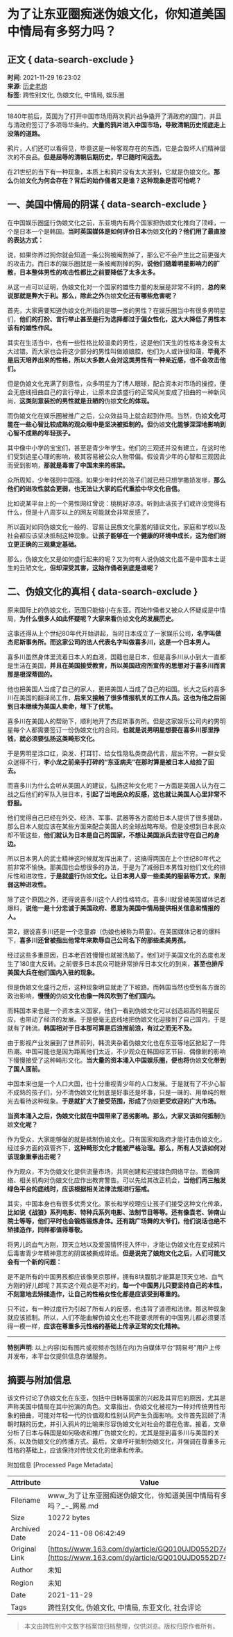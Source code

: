 # 为了让东亚圈痴迷伪娘文化，你知道美国中情局有多努力吗？

## 正文 { data-search-exclude }


**时间**: 2021-11-29 16:23:02  
**来源**: [历史老炮](https://www.163.com/dy/media/T1626329404860.html)  
**标签**: 跨性别文化, 伪娘文化, 中情局, 娱乐圈  

---

1840年前后，英国为了打开中国市场用两次鸦片战争撬开了清政府的国门，并且与清政府签订了多项辱华条约。**大量的鸦片进入中国市场，导致清朝历史彻底走上没落的道路。**

鸦片，人们还可以看得见，毕竟这是一种客观存在的东西，它是会毁坏人们精神层次的不良品。**但是屈辱的清朝后期历史，早已随时间远去。**

在21世纪的当下有一种现象，本质上和鸦片没有太大差别，它就是伪娘文化。**那么**伪娘**文化为何会存在？背后的始作俑者又是谁？这种现象是否可怕呢？**

## 一、美国中情局的阴谋 { data-search-exclude }

在中国娱乐圈盛行伪娘文化之前，东亚境内有两个国家把伪娘文化推向了顶峰，一个是日本一个是韩国。**当时英国媒体是如何评价日本**伪娘**文化的？他们用了最直接的表达方式：**

说，如果你养过狗你就会知道一条公狗被阉割掉了，那么它不会产生比之前更强大的攻击力。而日本的娱乐圈就是一条被阉割掉的狗，**说他们随着明星影响力的扩散，日本整体男性的攻击性都比之前要降低了太多太多。**

从这一点可以证明，伪娘文化对一个国家的雄性力量的发展是非常不利的，**总的来说那就是弊大于利。那么，除此之外**伪娘**文化还有哪些危害呢？**

首先，大家需要知道伪娘文化所指的是哪一类的男性？在娱乐圈当中有很多男明星们，**他们的打扮、言行举止甚至是行为选择都过于偏女性化，这大大降低了男性本该有的雄性作风。**

其实在生活当中，也有一些性格比较温柔的男性，这是他们天生的性格本身没有太大过错。而大家也会将这少部分的男性叫做娘娘腔，他们为人或许很和蔼，**毕竟不是后天培养出来的性格，所以大多数人会对这类男性有一种亲近感，也不会攻击他们。**

但是伪娘文化充满了刻意性，众多明星为了博人眼球，配合资本对市场的操控，便会无底线扭曲自己的言行举止，让原本应该盛行的正常风尚变成了扭曲的一种新风尚，**这类刻意装扮的男性就是丑陋的**伪娘**文化的体现。**

而伪娘文化在娱乐圈被推广之后，公众效益马上就会起到作用。当然，伪娘**文化可能在一些心智比较成熟的观众眼中是坚决被抵制的。但**伪娘**文化能够深深地影响到心智不成熟的年轻孩子。**

其中像中小学的宝宝们，甚至是青少年学生。他们的三观还并没有建立，在这时他们受到追星心理的影响，极其容易被公众人物带偏。假设青少年的心智和三观因此而受到影响，**那就是毒害了中国未来的栋梁。**

众所周知，少年强则中国强。如果少年时代的孩子们就已经只想学撒娇发嗲，**那么他们的进攻性就会更弱，也无法让大家的后代重拾中华文化自信。**

比如说某平台上的一个男性网红曾说：桃桃好凉凉。听到此话孩子们或许没觉得有什么，但是十八周岁以上的网友可能就会非常反感了。

所以面对如同伪娘文化一般的、容易让民族文化蒙羞的错误文化，家庭和学校以及社会都应该坚决抵制这种现象。**让孩子能够在一个健康的环境中成长，这为他们树立更正确的三观奠定基础。**

那么，伪娘文化又是如何盛行起来的呢？又为何有人说伪娘文化虽不是中国本土诞生的丑陋文化，**但却深受其害，这始作俑者到底是谁呢？**

## 二、伪娘文化的真相 { data-search-exclude }

原来国际上的伪娘文化，范围只能缩小在东亚。而始作俑者又被众人怀疑成是中情局，**为什么很多人如此怀疑呢？大家来看**伪娘**文化的发展历史。**

这事还得从上个世纪80年代开始讲起，当时日本成立了一家娱乐公司，**名字叫做杰尼斯事务所。而这家公司的法人代表名字叫做喜多川，这是一个日本男人。**

喜多川虽然身体里流着日本人的血液，国籍也是日本，但是喜多川从小到大一直都是生活在美国，**并且在美国接受教育，所以美国政府所宣传的思想对于喜多川而言那是根深蒂固的。**

他也把美国人当成了自己的家人，更把美国人当成了自己的祖国。长大之后的喜多川在美国的翻译局工作，**后来又接触了很多情报机关的工作人员。这也为他之后回到日本继续为美国人卖命，埋下了伏笔。**

喜多川在美国人的帮助下，顺利地开了杰尼斯事务所。但是这家娱乐公司内的男明星每个人都需要签订一份伪娘文化的合同，**也就是说男明星想要在喜多川那里挣钱，就必须要弘扬这类畸形文化。**

于是男明星涂口红，染发、打耳钉、给女性隐私类商品代言，层出不穷。一群女受众迷得不行，**李小龙之前亲手打碎的“东亚病夫”在那时算是被日本人给捡了回去。**

而喜多川为什么会听从美国人的建议，弘扬这种文化呢？一方面是美国人认为在二战之后他们的军队入驻日本，**引起了当地民众的反感，这也就让美国人心里非常不舒服。**

他们觉得自己已经在外交、经济、军事、武器等各方面给日本人提供了很多援助，那么日本人就应该在某些方面来配合美国人的全球战略布局。但是没想到日本民众却不管这些，**他们就认为日本是自己的国家，不想让美国派兵去驻守在自己的身边。**

所以日本男人的武士精神这时候就发挥出来了，这搞得两国在上个世纪80年代之前非常不愉快。那美国也会想很多的办法，于是为了减弱日本男性对他们文化的排斥性和进攻性，**于是就盛行**伪娘**文化。让日本男人穿一些柔美的服装等方式，来削弱这种进攻性。**

除了这个原因之外，还得说喜多川这个人的性格特点。喜多川就曾被美国媒体记者爆料，**说他一是十分忠诚于美国政府、愿意为美国中情局提供相关信息和情报的人。**

第2，据说喜多川还是一个恋童癖（伪娘也被称为萌童）。在美国媒体记者的爆料下，**喜多川还曾被指出他常年来欺辱自己公司名下的那些柔美男孩。**

经过这些多重原因，日本老百姓慢慢也就被洗脑了。他们对于美国文化的态度也发生了180度大反转。之前很多日本民众可能非常排斥日本文化的到来，**甚至也排斥美国大兵在他们国内入驻的现象。**

但是伪娘文化盛行之后，这种现象明显就走了下坡路。而韩国当然也受到各方面的政治影响，**慢慢的**伪娘**文化也像一阵风吹到了他们国内。**

而韩国本来也是一个资本主义国家，他们一看到伪娘文化可以创造超高的明星反应，也带动了经济的发展。于是便毫无底线地把伪娘文化迎接到了自己国内，于是就有了韩流。**韩国相对于日本那可算是后浪推前浪，有过之而无不及。**

由于影视产业发展到了世界前列，韩流夹杂着伪娘文化也在东亚等地区掀起了一阵热潮。中国可能也是因为距离他们太近，不少观众在韩国综艺节目、偶像剧的影响下慢慢接受了这种畸形文化。**当大量的资本涌入中国娱乐圈，****便****也将**伪娘**文化带到了国人面前。**

中国本来也是一个人口大国，也十分重视青少年的人口发展。于是就有了不少心智不成熟的孩子们，分不清伪娘文化到底是好事还是坏事，只是一昧的、用单纯的眼光去看待这种现象。**于是就扩大了接受范围，形成了**伪娘**更受欢迎的广大市场。**

**当资本涌入之后，**伪娘**文化就在中国带来了恶劣影响。那么，大家又该如何抵制**伪娘**文化呢？**

作为受众，大家能够做的就是抵制伪娘文化。只有国家和政府才能打击伪娘文化，经过多方面的双管齐下，**这种畸形文化才能被严格治理。那么，所有人又该如何对该现象重拳出击呢？**

作为观众，不为伪娘文化提供流量市场，共同创建和迎接绿色网络平台。而像网络、相关机构对伪娘文化应作出教育警告。可以先给其改正机会，**当他们再三触发绿色平台的底线时，应该根据相关法律法规进行惩戒。**

其实，中国本身也有很多优秀文化。家长和学校理应让孩子们接受这种文化传承，**比如说《战狼》系列电影、特种兵系列电影、法制节目等等。还有像袁老、钟南山院士等等，他们平时也会锻炼锻炼身体。还有跳广场舞的大爷们，他们说话也绝不矫揉造作，同样都值得尊敬。**

将男儿的血气方刚，顶天立地以及爱国情怀揽入怀中，才能让伪娘文化在变成鸦片后毒害青少年精神意志的阴谋被撕成碎纸。**但是说完了娘炮文化之后，人们可能又会有一个新的问题：**

是不是所有的中国男孩都应该像吴京那样，拥有8块腹肌才能算是顶天立地、血气方刚的好儿郎呢？其实这个观点是不对的，**每一个中国男儿只要坚持自己的本性，不刻意地去矫揉造作，让自己的性格女性化都是应该受到尊重的。**

只不过，有一种过度行为引起了所有人的反感，也违背了道德和法律。那这种现象就应该抵制。所以，人们不能曲解伪娘文化也不能要求所有的中国男儿都必须要活得一模一样，**应该在尊重多元性格的基础上传承正常的文化精神。**

---

**特别声明**: 以上内容(如有图片或视频亦包括在内)为自媒体平台“网易号”用户上传并发布，本平台仅提供信息存储服务。

## 摘要与附加信息

<!-- tcd_abstract -->
该文件讨论了伪娘文化在东亚，包括中日韩等国家的兴起及其背后的原因，尤其是声称美国中情局在其中扮演的角色。文章指出，伪娘文化被视为一种对传统男性形象的扭曲，可能对年轻一代的价值观和性别认同产生负面影响。文件首先回顾了清朝时期的历史，并引入鸦片的比喻来形容伪娘文化对社会的潜在危害。接着，文章分析了日本与韩国是如何吸收和推广伪娘文化的，尤其是提到喜多川与美国的关系，以及伪娘文化的传播方式。最后，文章呼吁抵制伪娘文化，并强调在尊重多元性格的基础上，应该保持对传统文化的继承和传承。
<!-- tcd_abstract_end -->

附加信息 [Processed Page Metadata]

| Attribute       | Value                                  |
|-----------------|----------------------------------------|
| Filename        | www_为了让东亚圈痴迷伪娘文化，你知道美国中情局有多努力吗？_-_网易.md                             |
| Size            | 10272 bytes                           |
| Archived Date   | 2024-11-08 06:42:49                             |
| Original Link   | [https://www.163.com/dy/article/GQ010UJD0552D74B.html](https://www.163.com/dy/article/GQ010UJD0552D74B.html)                       |
| Author          | 未知                               |
| Region          | 未知                               |
| Date            | 2021-11-29                                 |
| Tags            | 跨性别文化, 伪娘文化, 中情局, 东亚文化, 社会评论                                 |
>
> 本文由跨性别中文数字档案馆归档整理，仅供浏览。版权归原作者所有。
>